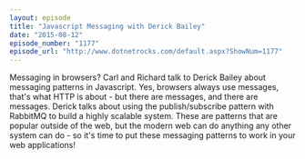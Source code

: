 ```yaml
---
layout: episode
title: "Javascript Messaging with Derick Bailey"
date: "2015-08-12"
episode_number: "1177"
episode_url: "http://www.dotnetrocks.com/default.aspx?ShowNum=1177"
---
```


Messaging in browsers? Carl and Richard talk to Derick Bailey about messaging patterns in Javascript. Yes, browsers always use messages, that's what HTTP is about - but there are messages, and there are messages. Derick talks about using the publish/subscribe pattern with RabbitMQ to build a highly scalable system. These are patterns that are popular outside of the web, but the modern web can do anything any other system can do - so it's time to put these messaging patterns to work in your web applications!
